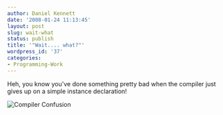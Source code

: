 ```yaml
---
author: Daniel Kennett
date: '2008-01-24 11:13:45'
layout: post
slug: wait-what
status: publish
title: '"Wait.... what?"'
wordpress_id: '37'
categories:
- Programming-Work
---
```


Heh, you know you've done something pretty bad when the compiler just gives up on a simple instance declaration! 

<img src="http://ikennd.ac/pictures/compilerconfusion.png" alt="Compiler Confusion" />
